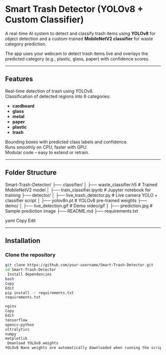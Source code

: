 #  Smart Trash Detector (YOLOv8 + Custom Classifier)

A real-time AI system to detect and classify trash items using **YOLOv8** for object detection and a custom-trained **MobileNetV2 classifier** for waste category prediction.

 The app uses your webcam to detect trash items live and overlays the predicted category (e.g., plastic, glass, paper) with confidence scores.

---

##  Features

 Real-time detection of trash using YOLOv8.  
 Classification of detected regions into 6 categories:  
- **cardboard**
- **glass**
- **metal**
- **paper**
- **plastic**
- **trash**

 Bounding boxes with predicted class labels and confidence.  
 Runs smoothly on CPU, faster with GPU.  
 Modular code – easy to extend or retrain.

---


##  Folder Structure

Smart-Trash-Detector/
├── classifier/
│ ├── waste_classifier.h5 # Trained MobileNetV2 model
│ ├── train_classifier.ipynb # Jupyter notebook for training
├── detector/
│ ├── live_trash_detector.py # Live camera YOLO + classifier script
│ ├── yolov8n.pt # YOLOv8 pre-trained weights
├── demo/
│ ├── live_detection.gif # Demo video/gif
│ ├── prediction.jpg # Sample prediction image
├── README.md
├── requirements.txt

yaml
Copy
Edit

---

##  Installation

###  Clone the repository
```bash
git clone https://github.com/your-username/Smart-Trash-Detector.git
cd Smart-Trash-Detector
 Install dependencies
bash
Copy
Edit
pip install -r requirements.txt
requirements.txt

nginx
Copy
Edit
tensorflow
opencv-python
ultralytics
numpy
matplotlib
 Download YOLOv8 weights
YOLOv8 Nano weights are automatically downloaded when running the script. Or download manually from Ultralytics.
